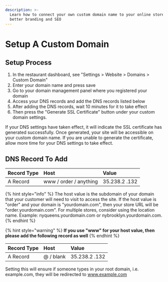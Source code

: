```yaml
---
description: >-
  Learn how to connect your own custom domain name to your online store for
  better branding and SEO
---
```


# Setup A Custom Domain

## Setup Process

1. In the restaurant dashboard, see "Settings &gt; Website &gt; Domains &gt; Custom Domain"
2. Enter your domain name and press save
3. Go to your domain management panel where you registered your domain
4. Access your DNS records and add the DNS records listed below
5. After adding the DNS records, wait 10 minutes for it to take effect
6. Then press the "Generate SSL Certificate" button under your custom domain settings. 

If your DNS settings have taken effect, it will indicate the SSL certificate has generated successfully. Once generated, your site will be accessible on your custom domain name. If you are unable to generate the certificate, allow more time for your DNS settings to take effect.

## DNS Record To Add

| Record Type | Host | Value |
| :--- | :--- | :--- |
| A Record | www / order / anything | 35.238.2 .132 |

{% hint style="info" %}
The host value is the subdomain of your domain that your customer will need to visit to access the site. If the host value is "order" and your domain is "yourdomain.com", then your store URL will be "order.yourdomain.com". For multiple stores, consider using the location name. Example: nyqueens.yourdomain.com or nybrooklyn.yourdomain.com.
{% endhint %}

{% hint style="warning" %}
**If you use "www" for your host value, then please add the following record as well**
{% endhint %}

| Record Type | Host | Value |
| :--- | :--- | :--- |
| A Record | @ / blank | 35.238.2 .132 |

Setting this will ensure if someone types in your root domain, i.e. example.com, they will be redirected to www.example.com

